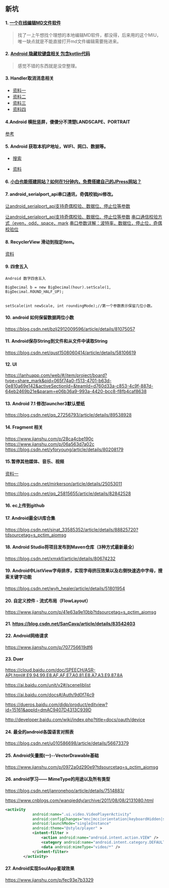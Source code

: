 ## 新坑

#### 1. [一个在线编辑MD文件软件](https://www.zybuluo.com/mdeditor#1457328)

> 找了一上午想找个理想的本地编辑MD软件，都没得，后来用的这个MIU，唯一缺点就是不能直接打开md文件编辑需要拖进来。

#### 2. [Android 隐藏软键盘相关 包含kotlin代码](https://www.cnblogs.com/plokmju/p/7978500.html)

> 感觉不错的东西就是没空整理。

#### 3. Handler取消消息相关

*   [资料一](https://www.baidu.com/s?ie=utf-8&amp;f=8&amp;rsv_bp=1&amp;tn=baidu&amp;wd=Handler%20%E5%8F%96%E6%B6%88%E6%89%80%E6%9C%89%E6%B6%88%E6%81%AF&amp;oq=Handler%2520%25E5%258F%2596%25E6%25B6%2588%25E6%2589%2580%25E4%25BB%25A5%25E6%25B6%2588%25E6%2581%25AF&amp;rsv_pq=b516c2fe0006eb82&amp;rsv_t=3693LbUxLK3d70Hca5tFd3%2BMk2UjODyOEaqWwQ0KppJkwZYiwsd4wHOFU88&amp;rqlang=cn&amp;rsv_enter=1&amp;rsv_sug3=9&amp;rsv_sug1=5&amp;rsv_sug7=100&amp;rsv_sug2=0&amp;inputT=1207&amp;rsv_sug4=3821)
*   [资料二](https://blog.csdn.net/stzy00/article/details/43988213)
*   [资料三](https://blog.csdn.net/taowuhua0505/article/details/80913550)
*   [资料四](https://blog.csdn.net/xyq046463/article/details/54891427)

#### 4.Android 横批竖屏，傻傻分不清楚LANDSCAPE、PORTRAIT

[参考](https://www.cnblogs.com/gccbuaa/p/6708317.html)

#### 5. Android 获取本机IP地址，WIFI、网口、数据等。

* [搜索](https://www.baidu.com/s?wd=Android%20%E8%8E%B7%E5%8F%96ip%E5%9C%B0%E5%9D%80&rsv_spt=1&rsv_iqid=0xbca2f201000de981&issp=1&f=8&rsv_bp=1&rsv_idx=2&ie=utf-8&tn=request_18_pg&rsv_enter=1&rsv_sug3=22&rsv_sug1=19&rsv_sug7=100&rsv_t=ce82PQvDH%2B5yV%2FNL1nubGXBqc0TSyTL57%2FNcE5P%2FAQaWLbKQduZt0xVZn34mNFGjn3QWUg&rsv_sug2=0&inputT=6083&rsv_sug4=6083)

* [资料](https://www.cnblogs.com/jxust-jiege666/p/8168149.html)

#### 6. [小白也能搭建网站？如何在1分钟内，免费搭建自己的JPress网站？](https://mp.weixin.qq.com/s/0lcde8-66IGGQ20o1qXMrQ)

#### 7. android_serialport_api串口通讯，奇偶校验jni修改。

[让android_serialport_api支持奇偶校验、数据位、停止位等参数](https://blog.csdn.net/lny1053452188/article/details/81382711)

[让android_serialport_api支持奇偶校验、数据位、停止位等参数](https://blog.csdn.net/linqiang_csdn/article/details/79537093)
[串口通信校验方式（even，odd，space，mark](https://blog.csdn.net/u010963246/article/details/47171521)
[串口参数详解：波特率，数据位，停止位，奇偶校验位](https://blog.csdn.net/guomutian911/article/details/47044603)

#### 8. RecyclerView 滑动到指定item。
[资料](https://www.jianshu.com/p/bde672af4e11)

#### 9. 四舍五入
```
Android 数字四舍五入

BigDecimal b = new BigDecimal(hour).setScale(1, BigDecimal.ROUND_HALF_UP);
 
 
setScale(int newScale, int roundingMode);//第一个参数表示保留几位小数。
```

#### 10. android 如何保留数据两位小数
https://blog.csdn.net/bzlj2912009596/article/details/81075057

#### 11. Android保存String到文件和从文件中读取String
https://blog.csdn.net/qust1508060414/article/details/58106619

#### 12. UI
https://lanhuapp.com/web/#/item/project/board?type=share_mark&pid=065f74a0-f513-4701-b63d-0e810a69e142&activeSectionId=&teamId=d760d33a-c853-4c9f-887d-64eb2469b21e&param=e06b36a9-993a-4420-bcc8-f8fb4caf8638

#### 13. Android 7.1 修改launcher3默认壁纸
https://blog.csdn.net/qq_27256793/article/details/89538928

#### 14. Fragment 相关
https://www.jianshu.com/p/28ca4cbe190c
https://www.jianshu.com/p/06a563d7a02c
https://blog.csdn.net/yforyoung/article/details/80208179

#### 15.暂停其他媒体、音乐、视频

[资料一](https://www.baidu.com/s?wd=android%E6%9A%82%E5%81%9C%E5%85%B6%E4%BB%96%E5%AA%92%E4%BD%93&rsv_spt=1&rsv_iqid=0x967cd9d40043f47d&issp=1&f=3&rsv_bp=1&rsv_idx=2&ie=utf-8&tn=request_18_pg&rsv_enter=1&rsv_dl=ts_3&rsv_sug3=14&rsv_sug1=13&rsv_sug7=100&rsv_t=cc5951rSQC9uGhwpR35Y5V1vzatfxoTwPuVJ1HAG5Spz5ThAGPGKWuPWDLasUhXylSh8BQ&rsv_sug2=0&prefixsug=Android%2520%25E6%259A%2582%25E5%2581%259C&rsp=3&inputT=9014&rsv_sug4=9014)

https://blog.csdn.net/mirkerson/article/details/25053011  

https://blog.csdn.net/qq_25815655/article/details/82842528

#### 16. ec上传到github

#### 17. Android最全UI库合集
https://blog.csdn.net/sinat_33585352/article/details/88825720?tdsourcetag=s_pctim_aiomsg



#### 18. Android Studio将项目发布到Maven仓库（3种方式最新最全）

https://blog.csdn.net/xmxkf/article/details/80674232



#### 19. Android中ListView字母排序，实现字母挤压效果以及右侧快速选中字母，搜索关键字功能

https://blog.csdn.net/wyh_healer/article/details/51801954



#### 20. 自定义控件 - 流式布局（FlowLayout）

https://www.jianshu.com/p/41e63a9e10bb?tdsourcetag=s_pctim_aiomsg

#### 21. https://blog.csdn.net/SanCava/article/details/83542403

#### 22. Android网络请求

https://www.jianshu.com/p/707756619df6



#### 23. Duer

https://cloud.baidu.com/doc/SPEECH/ASR-API.html#.E9.94.99.E8.AF.AF.E7.A0.81.E8.A7.A3.E9.87.8A

https://ai.baidu.com/unit/v2#/sceneliblist

https://ai.baidu.com/docs#/Auth/9d0f74c9

https://dueros.baidu.com/didp/product/editview?id=15161&appId=dmAC9407D4313C939D

http://developer.baidu.com/wiki/index.php?title=docs/oauth/device

#### 24. 最全的android各国语言对照表
https://blog.csdn.net/u010586698/article/details/56673379



#### 25. Android矢量图(一)--VectorDrawable基础

https://www.jianshu.com/p/0972a0d290e9?tdsourcetag=s_pctim_aiomsg

#### 26. android学习—— MimeType的用途以及所有类型
https://blog.csdn.net/janronehoo/article/details/7514883/

https://www.cnblogs.com/wanqieddy/archive/2011/08/08/2131080.html

```xml
<activity
            android:name=".ui.video.VideoPlayerActivity"
            android:configChanges="mnc|mcc|orientation|keyboardHidden|screenSize|screenLayout|keyboard|navigation"
            android:launchMode="singleInstance"
            android:theme="@style/player" >
            <intent-filter >
                <action android:name="android.intent.action.VIEW" />
                <category android:name="android.intent.category.DEFAULT" />
                <data android:mimeType="video/*" />
            </intent-filter>
        </activity>
```

#### 27. Android实现SoulApp星球效果

https://www.jianshu.com/p/fec93e7b3329